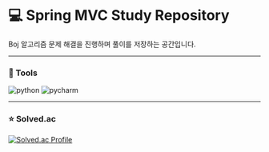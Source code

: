 # 💻 Spring MVC Study Repository
Boj 알고리즘 문제 해결을 진행하며 풀이를 저장하는 공간입니다.

---

### 🔧 Tools
![python](https://img.shields.io/badge/Python-3776AB.svg?&style=for-the-badge&logo=python&logoColor=yellow)
![pycharm](https://img.shields.io/badge/pycharm-000000.svg?&style=for-the-badge&logo=pycharm&logoColor=white)

---

### ⭐ Solved.ac
[![Solved.ac Profile](http://mazassumnida.wtf/api/v2/generate_badge?boj=janghb3730)](https://solved.ac/janghb3730/)
